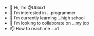 - 👋 Hi, I’m @Ubbix1
- 👀 I’m interested in ...programmer
- 🌱 I’m currently learning ...high school
- 💞️ I’m looking to collaborate on ...my job
- 📫 How to reach me ...x1

<!---
Ubbix1/Ubbix1 is a ✨ special ✨ repository because its `README.md` (this file) appears on your GitHub profile.
You can click the Preview link to take a look at your changes.
--->
